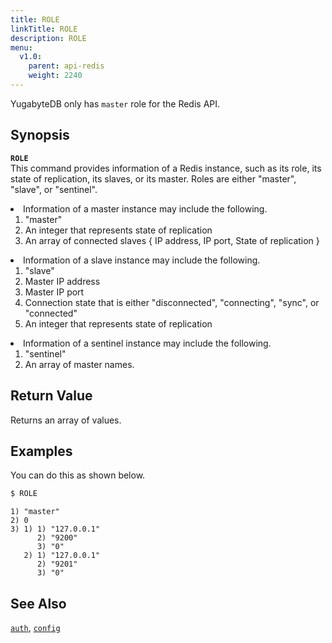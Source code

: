 ```yaml
---
title: ROLE
linkTitle: ROLE
description: ROLE
menu:
  v1.0:
    parent: api-redis
    weight: 2240
---
```

YugabyteDB only has `master` role for the Redis API.

## Synopsis
<b>`ROLE`</b><br>
This command provides information of a Redis instance, such as its role, its state of replication, its slaves, or its master. Roles are either "master", "slave", or "sentinel".
<li>Information of a master instance may include the following.
  <ol>
  <li>"master"</li>
  <li>An integer that represents state of replication</li>
  <li>An array of connected slaves { IP address, IP port, State of replication }</li>
  </ol>
</li>

<li>Information of a slave instance may include the following.
  <ol>
  <li>"slave"</li>
  <li>Master IP address</li>
  <li>Master IP port</li>
  <li>Connection state that is either "disconnected", "connecting", "sync", or "connected"</li>
  <li>An integer that represents state of replication</li>
  </ol>
</li>

<li>Information of a sentinel instance may include the following.
  <ol>
  <li>"sentinel"</li>
  <li>An array of master names.</li>
  </ol>
</li>

## Return Value
Returns an array of values.

## Examples

You can do this as shown below.

```sh
$ ROLE
```

```
1) "master"
2) 0
3) 1) 1) "127.0.0.1"
      2) "9200"
      3) "0"
   2) 1) "127.0.0.1"
      2) "9201"
      3) "0"
```

## See Also
[`auth`](../auth/), [`config`](../config/)
